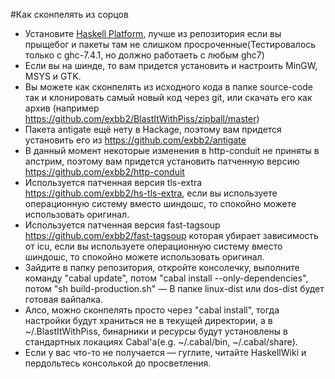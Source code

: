 #Как сконпелять из сорцов
+ Установите [Haskell Platform](http://hackage.haskell.org/platform/), лучше из репозитория если вы прыщебог и пакеты там не слишком просроченные(Тестировалось только с ghc-7.4.1, но должно работаеть с любым ghc7)
+ Если вы на шинде, то вам придется установить и настроить MinGW, MSYS и GTK.
+ Вы можете как сконпелять из исходного кода в папке source-code так и клонировать самый новый код через git, или скачать его как архив (например https://github.com/exbb2/BlastItWithPiss/zipball/master)
+ Пакета antigate ещё нету в Hackage, поэтому вам придется установить его из https://github.com/exbb2/antigate
+ В данный момент некоторые изменения в http-conduit не приняты в апстрим, поэтому вам придется установить патченную версию https://github.com/exbb2/http-conduit
+ Используется патченная версия tls-extra https://github.com/exbb2/hs-tls-extra, если вы используете операционную систему вместо шиндошс, то спокойно можете использовать оригинал.
+ Используется патченная версия fast-tagsoup https://github.com/exbb2/fast-tagsoup которая убирает зависимость от icu, если вы используете операционную систему вместо шиндошс, то спокойно можете использовать оригинал.
+ Зайдите в папку репозитория, откройте консолечку, выполните команду "cabal update", потом "cabal install --only-dependencies", потом "sh build-production.sh" — В папке linux-dist или dos-dist будет готовая вайпалка.
+ Алсо, можно сконпелять просто через "cabal install", тогда настройки будут храниться не в текущей директории, а в ~/.BlastItWithPiss, бинарники и ресурсы будут установлены в стандартных локациях Cabal'а(e.g. ~/.cabal/bin, ~/.cabal/share).
+ Если у вас что-то не получается — гуглите, читайте HaskellWiki и пердольтесь консолькой до просветления.
